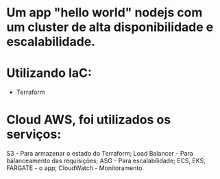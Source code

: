 # Um app "hello world" nodejs com um cluster de alta disponibilidade e escalabilidade. 

# Utilizando IaC:
- Terraform

# Cloud AWS, foi utilizados os serviços:

S3 - Para armazenar o estado do Terraform;
Load Balancer - Para balanceamento das requisições;
ASG - Para escalabilidade;
ECS, EKS, FARGATE - o app;
CloudWatch - Monitoramento.
